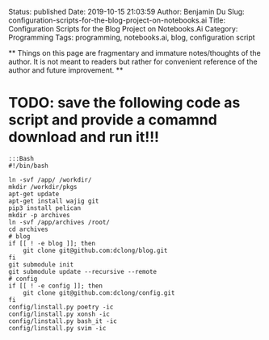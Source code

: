 Status: published
Date: 2019-10-15 21:03:59
Author: Benjamin Du
Slug: configuration-scripts-for-the-blog-project-on-notebooks.ai
Title: Configuration Scripts for the Blog Project on Notebooks.Ai
Category: Programming
Tags: programming, notebooks.ai, blog, configuration script

**
Things on this page are fragmentary and immature notes/thoughts of the author.
It is not meant to readers but rather for convenient reference of the author and future improvement.
**

# TODO: save the following code as script and provide a comamnd download and run it!!!

    :::Bash
    #!/bin/bash

    ln -svf /app/ /workdir/
    mkdir /workdir/pkgs
    apt-get update
    apt-get install wajig git
    pip3 install pelican
    mkdir -p archives
    ln -svf /app/archives /root/
    cd archives
    # blog
    if [[ ! -e blog ]]; then
        git clone git@github.com:dclong/blog.git
    fi
    git submodule init
    git submodule update --recursive --remote
    # config
    if [[ ! -e config ]]; then
        git clone git@github.com:dclong/config.git
    fi
    config/linstall.py poetry -ic
    config/linstall.py xonsh -ic
    config/linstall.py bash_it -ic
    config/linstall.py svim -ic